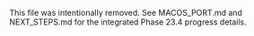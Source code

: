 This file was intentionally removed. See MACOS_PORT.md and NEXT_STEPS.md for the integrated Phase 23.4 progress details.